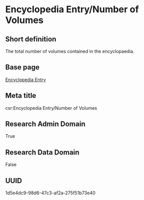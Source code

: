 # Encyclopedia Entry/Number of Volumes
## Short definition
The total number of volumes contained in the encyclopaedia.
## Base page
[Encyclopedia Entry](https://github.com/EuroCRIS/CASRAI-Dictionairies/blob/main/Objects/Encyclopedia%20Entry.md)
## Meta title
csr:Encyclopedia Entry/Number of Volumes
## Research Admin Domain
True
## Research Data Domain
False
## UUID
1d5e4dc9-98d6-47c3-af2a-275f51b73e40
